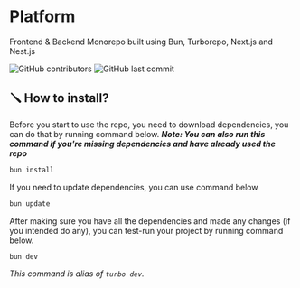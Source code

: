 # Platform

Frontend & Backend Monorepo built using Bun, Turborepo, Next.js and Nest.js

![GitHub contributors](https://img.shields.io/github/contributors/jakofakt-cz/platform)
![GitHub last commit](https://img.shields.io/github/last-commit/jakofakt-cz/platform)

## 🪛 How to install?

Before you start to use the repo, you need to download dependencies, you can do that by running command below.
***Note: You can also run this command if you're missing dependencies and have already used the repo***

```bash
bun install
```

If you need to update dependencies, you can use command below

```bash
bun update
```

After making sure you have all the dependencies and made any changes (if you intended do any), you can test-run your project by running command below.

```bash
bun dev
```

*This command is alias of `turbo dev`.*
